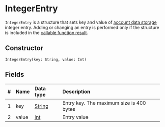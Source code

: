 # IntegerEntry

`IntegerEntry` is a structure that sets key and value of [account data storage](/en/blockchain/account/account-data-storage) integer entry. Adding or changing an entry is performed only if the structure is included in the [callable function result](/en/ride/functions/callable-function#invocation-result).

## Constructor

```ride
IntegerEntry(key: String, value: Int)
```

## Fields

|   #   | Name | Data type | Description |
| :--- | :--- | :--- | :--- |
| 1 | key | [String](/en/ride/data-types/string) | Entry key. The maximum size is 400 bytes |
| 2 | value | [Int](/en/ride/data-types/int) | Entry value |
